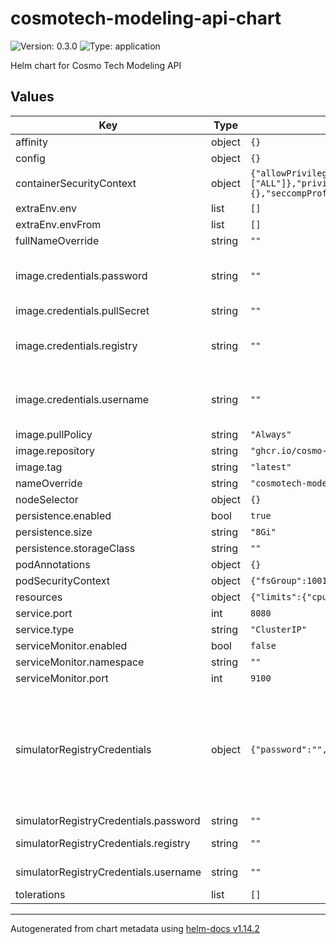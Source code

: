 # cosmotech-modeling-api-chart

![Version: 0.3.0](https://img.shields.io/badge/Version-0.3.0-informational?style=flat-square) ![Type: application](https://img.shields.io/badge/Type-application-informational?style=flat-square)

Helm chart for Cosmo Tech Modeling API

## Values

| Key | Type | Default | Description |
|-----|------|---------|-------------|
| affinity | object | `{}` | Affinity values |
| config | object | `{}` | API configuration |
| containerSecurityContext | object | `{"allowPrivilegeEscalation":false,"capabilities":{"drop":["ALL"]},"privileged":false,"readOnlyRootFilesystem":true,"runAsGroup":1001,"runAsNonRoot":true,"runAsUser":1001,"seLinuxOptions":{},"seccompProfile":{"type":"RuntimeDefault"}}` | Security context injected at container level |
| extraEnv.env | list | `[]` | Extra environment values, as 'env' form |
| extraEnv.envFrom | list | `[]` | Extra environment values, as 'envFrom' form |
| fullNameOverride | string | `""` | Full name override |
| image.credentials.password | string | `""` | Password for the generated pull secret auth config. Only applies if `pullSecret` is empty. If `registry`, `username` and `password` are all empty, the generated secret is only created if not already there. |
| image.credentials.pullSecret | string | `""` | Existing image pull secret |
| image.credentials.registry | string | `""` | Registry name for the generated pull secret auth config. Only applies if `pullSecret` is empty. If `registry`, `username` and `password` are all empty, the generated secret is only created if not already there. |
| image.credentials.username | string | `""` | Username for the generated pull secret auth config. Only applies if `pullSecret` is empty. If `registry`, `username` and `password` are all empty, the generated secret is only created if not already there. |
| image.pullPolicy | string | `"Always"` | Image pull policy |
| image.repository | string | `"ghcr.io/cosmo-tech/cosmotech-modeling-api"` | Image repository |
| image.tag | string | `"latest"` | Image tag |
| nameOverride | string | `"cosmotech-modeling-api"` | Base name override |
| nodeSelector | object | `{}` | Node selector values |
| persistence.enabled | bool | `true` | Enable the data storage persistence |
| persistence.size | string | `"8Gi"` | PVC size request |
| persistence.storageClass | string | `""` | PVC storage class |
| podAnnotations | object | `{}` | Additional pod annotations |
| podSecurityContext | object | `{"fsGroup":1001,"fsGroupChangePolicy":"Always","supplementalGroups":[],"sysctls":[]}` | Security context injected at pod level |
| resources | object | `{"limits":{"cpu":"1","memory":"256Mi"},"requests":{"cpu":"1","memory":"256Mi"}}` | Resources values |
| service.port | int | `8080` | Service port number |
| service.type | string | `"ClusterIP"` | Service type |
| serviceMonitor.enabled | bool | `false` | Enable monitoring service |
| serviceMonitor.namespace | string | `""` | Namespace to deploy the monitoring service to |
| serviceMonitor.port | int | `9100` | Monitoring service port number |
| simulatorRegistryCredentials | object | `{"password":"","registry":"","username":""}` | Auth data for the generated simulator registry credentials Only applies if `config.csm.modelingApi.simulatorRegistry.pushSecret` is empty (Note that while the API accepts case-insensitive entries, this chart will look for that exact spelling). If this secret is generated by the chart, the associated application property value will automatically be setup. If `registry`, `username` and `password` are all empty, the generated secret is only created if not already there. |
| simulatorRegistryCredentials.password | string | `""` | Password for generated simulator registry credentials |
| simulatorRegistryCredentials.registry | string | `""` | Registry for the generated simulator registry credentials |
| simulatorRegistryCredentials.username | string | `""` | Username for the generated simulator registry credentials |
| tolerations | list | `[]` | Tolerations values |

----------------------------------------------
Autogenerated from chart metadata using [helm-docs v1.14.2](https://github.com/norwoodj/helm-docs/releases/v1.14.2)
